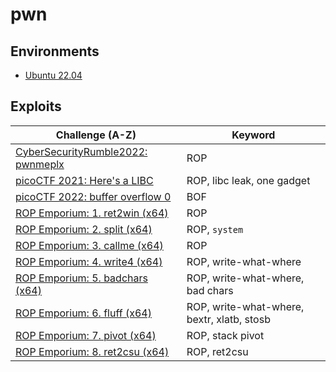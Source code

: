 # pwn

## Environments
- [Ubuntu 22.04](environments/ubuntu22.04/Dockerfile)

## Exploits
| Challenge (A-Z)                                                                   | Keyword                                    |
| --------------------------------------------------------------------------------- | ------------------------------------------ |
| [CyberSecurityRumble2022: pwnmeplx](challenges/CyberSecurityRumble2022/pwnmeplx/) | ROP                                        |
| [picoCTF 2021: Here's a LIBC](challenges/picoCTF2021/Here's%20a%20LIBC/)          | ROP, libc leak, one gadget                 |
| [picoCTF 2022: buffer overflow 0](challenges/picoCTF2022/buffer%20overflow%200/)  | BOF                                        |
| [ROP Emporium: 1. ret2win (x64)](challenges/ROPEmporium/1_ret2win-x64/)           | ROP                                        |
| [ROP Emporium: 2. split (x64)](challenges/ROPEmporium/2_split-x64/)               | ROP, `system`                              |
| [ROP Emporium: 3. callme (x64)](challenges/ROPEmporium/3_callme-x64/)             | ROP                                        |
| [ROP Emporium: 4. write4 (x64)](challenges/ROPEmporium/4_write4-x64/)             | ROP, write-what-where                      |
| [ROP Emporium: 5. badchars (x64)](challenges/ROPEmporium/5_badchars-x64/)         | ROP, write-what-where, bad chars           |
| [ROP Emporium: 6. fluff (x64)](challenges/ROPEmporium/6_fluff-x64/)               | ROP, write-what-where, bextr, xlatb, stosb |
| [ROP Emporium: 7. pivot (x64)](challenges/ROPEmporium/7_pivot-x64/)               | ROP, stack pivot                           |
| [ROP Emporium: 8. ret2csu (x64)](challenges/ROPEmporium/8_ret2csu-x64/)           | ROP, ret2csu                               |
